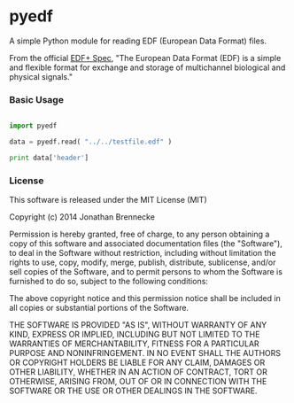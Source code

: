 # pyedf

A simple Python module for reading EDF (European Data Format) files. 

From the official [EDF+ Spec](http://www.edfplus.info/),  "The European Data Format (EDF) is a simple and flexible format for exchange and storage of multichannel biological and physical signals."

### Basic Usage

```python

import pyedf

data = pyedf.read( "../../testfile.edf" )

print data['header']

```

### License

This software is released under the MIT License (MIT)

Copyright (c) 2014 Jonathan Brennecke

Permission is hereby granted, free of charge, to any person obtaining a copy
of this software and associated documentation files (the "Software"), to deal
in the Software without restriction, including without limitation the rights
to use, copy, modify, merge, publish, distribute, sublicense, and/or sell
copies of the Software, and to permit persons to whom the Software is
furnished to do so, subject to the following conditions:

The above copyright notice and this permission notice shall be included in
all copies or substantial portions of the Software.

THE SOFTWARE IS PROVIDED "AS IS", WITHOUT WARRANTY OF ANY KIND, EXPRESS OR
IMPLIED, INCLUDING BUT NOT LIMITED TO THE WARRANTIES OF MERCHANTABILITY,
FITNESS FOR A PARTICULAR PURPOSE AND NONINFRINGEMENT. IN NO EVENT SHALL THE
AUTHORS OR COPYRIGHT HOLDERS BE LIABLE FOR ANY CLAIM, DAMAGES OR OTHER
LIABILITY, WHETHER IN AN ACTION OF CONTRACT, TORT OR OTHERWISE, ARISING FROM,
OUT OF OR IN CONNECTION WITH THE SOFTWARE OR THE USE OR OTHER DEALINGS IN
THE SOFTWARE.
